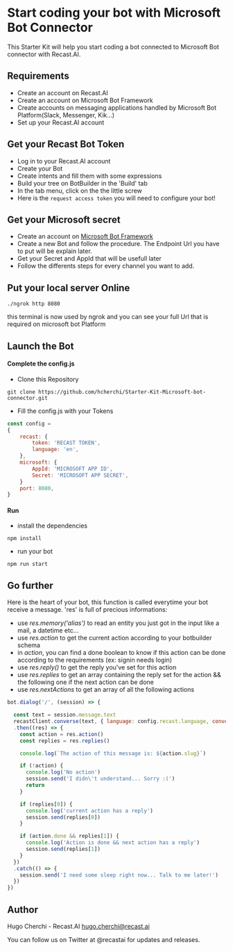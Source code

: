 # Start coding your bot with Microsoft Bot Connector

This Starter Kit will help you start coding a bot connected to Microsoft Bot connector with Recast.AI.

## Requirements

* Create an account on Recast.AI
* Create an account on Microsoft Bot Framework
* Create accounts on messaging applications handled by Microsoft Bot Platform(Slack, Messenger, Kik...)
* Set up your Recast.AI account

## Get your Recast Bot Token

* Log in to your Recast.AI account
* Create your Bot
* Create intents and fill them with some expressions
* Build your tree on BotBuilder in the 'Build' tab
* In the tab menu, click on the the little screw
* Here is the `request access token` you will need to configure your bot!

## Get your Microsoft secret

* Create an account on [Microsoft Bot Framework](https://dev.botframework.com/)
* Create a new Bot and follow the procedure. The Endpoint Url you have to put will be explain later.
* Get your Secret and AppId that will be usefull later
* Follow the differents steps for every channel you want to add.

## Put your local server Online

```
./ngrok http 8080
```

this terminal is now used by ngrok and you can see your full Url that is required on microsoft bot Platform

## Launch the Bot

#### Complete the config.js

* Clone this Repository

```
git clone https://github.com/hcherchi/Starter-Kit-Microsoft-bot-connector.git
```

* Fill the config.js with your Tokens

```javascript
const config =
{
	recast: {
		token: 'RECAST TOKEN',
		language: 'en',
	},
	microsoft: {
		AppId: 'MICROSOFT APP ID',
		Secret: 'MICROSOFT APP SECRET',
	}
	port: 8080,
}
```

#### Run

* install the dependencies

```
npm install
```

* run your bot

```
npm run start
```

## Go further

Here is the heart of your bot, this function is called everytime your bot receive a message.
'res' is full of precious informations:

* use *res.memory('alias')* to read an entity you just got in the input like a mail, a datetime etc...
* use *res.action* to get the current action according to your botbuilder schema
* in *action*, you can find a done boolean to know if this action can be done according to the requirements (ex: signin needs login)
* use *res.reply()* to get the reply you've set for this action
* use *res.replies* to get an array containing the reply set for the action && the following one if the next action can be done
* use *res.nextActions* to get an array of all the following actions

```javascript
bot.dialog('/', (session) => {

  const text = session.message.text
  recastClient.converse(text, { language: config.recast.language, converseToken: session.message.address.conversation.id })
  .then((res) => {
    const action = res.action()
    const replies = res.replies()

    console.log(`The action of this message is: ${action.slug}`)

    if (!action) {
      console.log('No action')
      session.send('I didn\'t understand... Sorry :(')
      return
    }

    if (replies[0]) {
      console.log('current action has a reply')
      session.send(replies[0])
    }

    if (action.done && replies[1]) {
      console.log('Action is done && next action has a reply')
      session.send(replies[1])
    }
  })
  .catch(() => {
    session.send('I need some sleep right now... Talk to me later!')
  })
})
```

## Author

Hugo Cherchi - Recast.AI hugo.cherchi@recast.ai

You can follow us on Twitter at @recastai for updates and releases.
